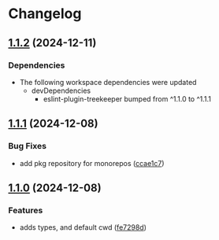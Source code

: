 # Changelog

## [1.1.2](https://github.com/reggi/packages/compare/workspace-paths-v1.1.1...workspace-paths-v1.1.2) (2024-12-11)


### Dependencies

* The following workspace dependencies were updated
  * devDependencies
    * eslint-plugin-treekeeper bumped from ^1.1.0 to ^1.1.1

## [1.1.1](https://github.com/reggi/packages/compare/workspace-paths-v1.1.0...workspace-paths-v1.1.1) (2024-12-08)


### Bug Fixes

* add pkg repository for monorepos ([ccae1c7](https://github.com/reggi/packages/commit/ccae1c7a89d5df3bda81cdecea3e3a4f0e16751c))

## [1.1.0](https://github.com/reggi/add-pkg-exports/compare/workspace-paths-v1.0.0...workspace-paths-v1.1.0) (2024-12-08)


### Features

* adds types, and default cwd ([fe7298d](https://github.com/reggi/add-pkg-exports/commit/fe7298d515ca2c0452c61db8c76aa40c3bc73aa0))
